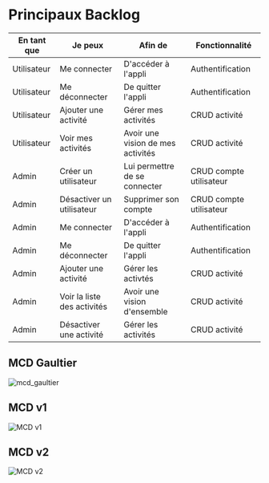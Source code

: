
# Principaux Backlog

| En tant que | Je peux                     | Afin de                           | Fonctionnalité          |
| ----------- | --------------------------- | --------------------------------- | ----------------------- |
| Utilisateur | Me connecter                | D'accéder à l'appli               | Authentification        |
| Utilisateur | Me déconnecter              | De quitter l'appli                | Authentification        |
| Utilisateur | Ajouter une activité        | Gérer mes activités               | CRUD activité           |
| Utilisateur | Voir mes activités          | Avoir une vision de mes activités | CRUD activité           |
| Admin       | Créer un utilisateur        | Lui permettre de se connecter     | CRUD compte utilisateur |
| Admin       | Désactiver un utilisateur   | Supprimer son compte              | CRUD compte utilisateur |
| Admin       | Me connecter                | D'accéder à l'appli               | Authentification        |
| Admin       | Me déconnecter              | De quitter l'appli                | Authentification        |
| Admin       | Ajouter une activité        | Gérer les activtés                | CRUD activité           |
| Admin       | Voir la liste des activités | Avoir une vision d'ensemble       | CRUD activité           |
| Admin       | Désactiver une activité     | Gérer les activités               | CRUD activité           |

## MCD Gaultier

![mcd_gaultier](https://user-images.githubusercontent.com/69463293/123043960-19a5f480-d40a-11eb-8fd3-64eec1c11993.png)

## MCD v1 

![MCD v1](https://user-images.githubusercontent.com/69463293/123043897-06932480-d40a-11eb-80b7-f17a9374287a.png)

## MCD v2

![MCD v2](https://user-images.githubusercontent.com/69463293/123043927-13177d00-d40a-11eb-9e13-8233cdb737f8.png)



